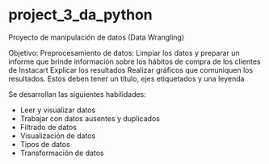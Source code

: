 # project_3_da_python
Proyecto de manipulación de datos (Data Wrangling)

Objetivo:
Preprocesamiento de datos: Limpiar los datos y preparar un informe que brinde información sobre los hábitos de compra de los clientes de Instacart
Explicar los resultados
Realizar gráficos que comuniquen los resultados. Estos deben tener un título, ejes etiquetados y una leyenda

Se desarrollan las siguientes habilidades:
- Leer y visualizar datos
- Trabajar con datos ausentes y duplicados
- Filtrado de datos
- Visualización de datos
- Tipos de datos
- Transformación de datos
